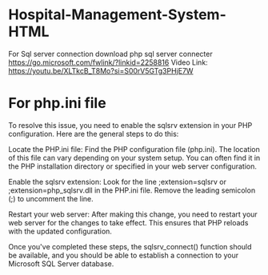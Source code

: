 # Hospital-Management-System-HTML
For Sql server connection download php sql server connecter
https://go.microsoft.com/fwlink/?linkid=2258816
Video Link: https://youtu.be/XLTkcB_T8Mo?si=S00rV5GTg3PHjE7W


# For php.ini file
To resolve this issue, you need to enable the sqlsrv extension in your PHP configuration. Here are the general steps to do this:

Locate the PHP.ini file: Find the PHP configuration file (php.ini). The location of this file can vary depending on your system setup. You can often find it in the PHP installation directory or specified in your web server configuration.

Enable the sqlsrv extension: Look for the line ;extension=sqlsrv or ;extension=php_sqlsrv.dll in the PHP.ini file. Remove the leading semicolon (;) to uncomment the line.

Restart your web server: After making this change, you need to restart your web server for the changes to take effect. This ensures that PHP reloads with the updated configuration.

Once you've completed these steps, the sqlsrv_connect() function should be available, and you should be able to establish a connection to your Microsoft SQL Server database.

